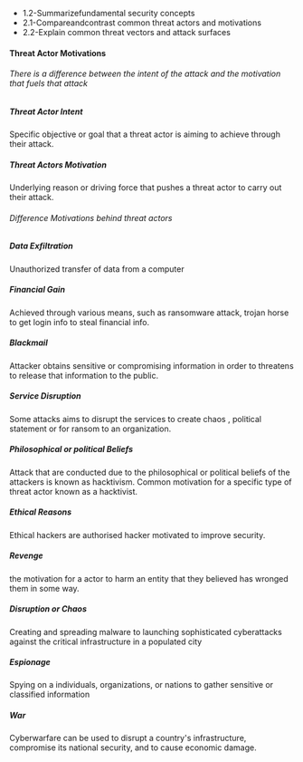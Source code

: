 - 1.2-Summarizefundamental security concepts  
- 2.1-Compareandcontrast common threat actors and motivations 
- 2.2-Explain common threat vectors and attack surfaces

#### Threat Actor Motivations 
###### There is a difference between the intent of the attack and the motivation that fuels that attack 
##### Threat Actor Intent
  Specific objective or goal that a threat actor is aiming to achieve through their attack.
##### Threat Actors Motivation
Underlying reason or driving force that pushes a threat actor to carry out their attack.

###### Difference Motivations behind threat actors
##### Data Exfiltration 
 Unauthorized transfer of data from a computer 
##### Financial Gain 
  Achieved through various means, such as ransomware  attack, trojan horse to get login info to steal financial info.
##### Blackmail
 Attacker obtains sensitive or compromising information in order to threatens to release that information to the public.
##### Service Disruption 
  Some attacks aims to disrupt the services to create chaos , political statement or for ransom to an organization.

##### Philosophical or political Beliefs 
 Attack that are conducted due to the philosophical or political beliefs of the attackers is known as hacktivism.  Common motivation for a specific type of threat actor known as a hacktivist.

##### Ethical Reasons
 Ethical hackers are authorised hacker motivated to improve security.

##### Revenge
  the motivation for a actor to harm an entity that they believed has wronged them in some way.

##### Disruption or Chaos 
  Creating and spreading malware to launching sophisticated cyberattacks against the critical infrastructure in a populated city
  
##### Espionage 
 Spying on a individuals, organizations, or nations to gather sensitive or classified information

##### War 
  Cyberwarfare can be used to disrupt a country's infrastructure, compromise its national security, and to cause economic damage.

